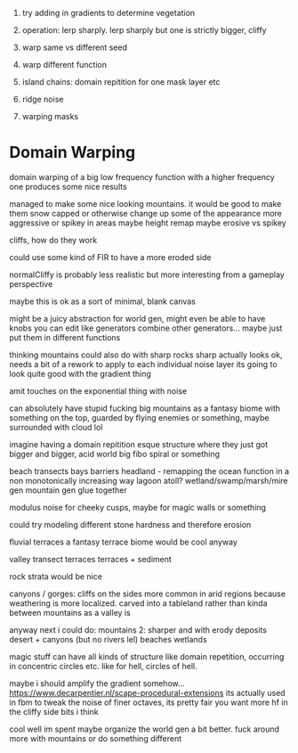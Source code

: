 1. try adding in gradients to determine vegetation
2. operation: lerp sharply.
    lerp sharply but one is strictly bigger, cliffy

3. warp same vs different seed
4. warp different function
5. island chains: domain repitition for one mask layer etc
6. ridge noise
7. warping masks


# Domain Warping
domain warping of a big low frequency function with a higher frequency one produces some nice results

managed to make some nice looking mountains. it would be good to make them snow capped or otherwise change up some of the appearance
more aggressive or spikey in areas maybe
height remap maybe
erosive vs spikey

cliffs, how do they work


could use some kind of FIR to have a more eroded side


normalCliffy is probably less realistic but more interesting from a gameplay perspective

maybe this is ok as a sort of minimal, blank canvas


might be a juicy abstraction for world gen, might even be able to have knobs you can edit
like generators combine other generators...
maybe just put them in different functions


thinking mountains could also do with sharp rocks
sharp actually looks ok, needs a bit of a rework to apply to each individual noise layer
its going to look quite good with the gradient thing

amit touches on the exponential thing with noise

can absolutely have stupid fucking big mountains as a fantasy biome with something on the top, guarded by flying enemies or something, maybe surrounded with cloud lol

imagine having a domain repitition esque structure where they just got bigger and bigger, acid world
big fibo spiral or something


beach transects
bays barriers headland - remapping the ocean function in a non monotonically increasing way
lagoon atoll?
wetland/swamp/marsh/mire gen
mountain gen
glue together


modulus noise for cheeky cusps, maybe for magic walls or something


could try modeling different stone hardness and therefore erosion

fluvial terraces
a fantasy terrace biome would be cool anyway

valley transect
terraces
terraces + sediment

rock strata would be nice

canyons / gorges: cliffs on the sides
more common in arid regions because weathering is more localized. carved into a tableland rather than kinda between mountains as a valley is

anyway next i could do:
    mountains 2: sharper and with erody deposits
    desert + canyons (but no rivers lel)
    beaches
    wetlands

magic stuff can have all kinds of structure like domain repetition, occurring in concentric circles etc. like for hell, circles of hell.

maybe i should amplify the gradient somehow...
https://www.decarpentier.nl/scape-procedural-extensions
its actually used in fbm to tweak the noise of finer octaves, its pretty fair you want more hf in the cliffy side bits i think

cool well im spent
maybe organize the world gen a bit better. fuck around more with mountains or do something different